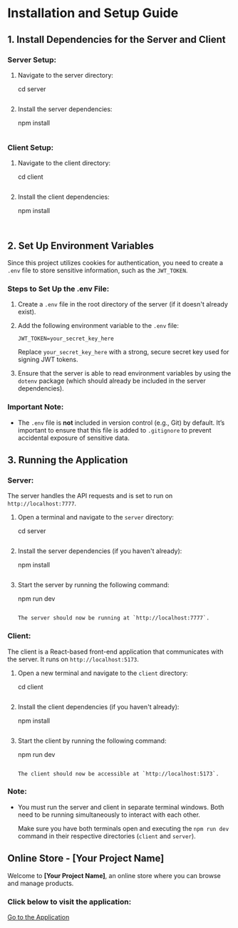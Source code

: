 # Installation and Setup Guide

## 1. Install Dependencies for the Server and Client

### **Server Setup:**
1. Navigate to the server directory:

    cd server
    ```
2. Install the server dependencies:

    npm install
    ```

### **Client Setup:**
1. Navigate to the client directory:

    cd client
    ```
2. Install the client dependencies:

    npm install
    ```


## 2. Set Up Environment Variables

Since this project utilizes cookies for authentication, you need to create a `.env` file to store sensitive information, such as the `JWT_TOKEN`.

### **Steps to Set Up the .env File:**

1. Create a `.env` file in the root directory of the server (if it doesn't already exist).

2. Add the following environment variable to the `.env` file:

    ```env
    JWT_TOKEN=your_secret_key_here
    ```

   Replace `your_secret_key_here` with a strong, secure secret key used for signing JWT tokens.

3. Ensure that the server is able to read environment variables by using the `dotenv` package (which should already be included in the server dependencies).

### **Important Note:**

- The `.env` file is **not** included in version control (e.g., Git) by default. It’s important to ensure that this file is added to `.gitignore` to prevent accidental exposure of sensitive data.


## 3. Running the Application

### **Server:**

The server handles the API requests and is set to run on `http://localhost:7777`.

1. Open a terminal and navigate to the `server` directory:

    cd server
    ```

2. Install the server dependencies (if you haven't already):

    npm install
    ```

3. Start the server by running the following command:

    npm run dev
    ```

   The server should now be running at `http://localhost:7777`.

### **Client:**

The client is a React-based front-end application that communicates with the server. It runs on `http://localhost:5173`.

1. Open a new terminal and navigate to the `client` directory:

    cd client
    ```

2. Install the client dependencies (if you haven't already):

    npm install
    ```

3. Start the client by running the following command:

    npm run dev
    ```

   The client should now be accessible at `http://localhost:5173`.

### **Note:**

- You must run the server and client in separate terminal windows. Both need to be running simultaneously to interact with each other.

   Make sure you have both terminals open and executing the `npm run dev` command in their respective directories (`client` and `server`).


## Online Store - **[Your Project Name]**

Welcome to **[Your Project Name]**, an online store where you can browse and manage products.

### **Click below to visit the application:**

[Go to the Application](http://localhost:5173/)


